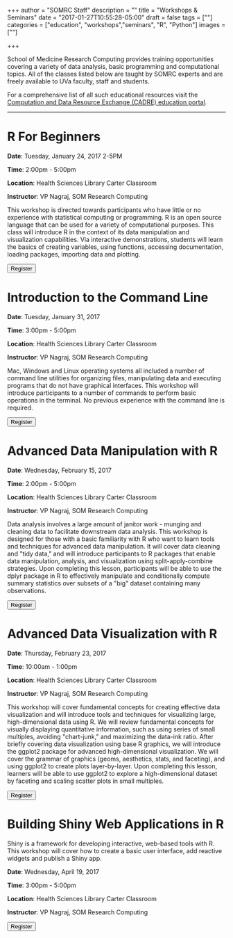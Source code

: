 +++
author = "SOMRC Staff"
description = ""
title = "Workshops & Seminars"
date = "2017-01-27T10:55:28-05:00"
draft = false
tags = [""]
categories = ["education", "workshops","seminars", "R", "Python"]
images = [""]

+++

School of Medicine Research Computing provides training opportunities covering a variety of data analysis, basic programming and computational topics. All of the classes listed below are taught by SOMRC experts and are freely available to UVa faculty, staff and students.

For a comprehensive list of all such educational resources visit the [Computation and Data Resource Exchange (CADRE) education portal](http://cadre.virginia.edu/service-detail/education).

- - -

# R For Beginners

**Date**: Tuesday, January 24, 2017 2-5PM

**Time**: 2:00pm - 5:00pm

**Location**: Health Sciences Library Carter Classroom

**Instructor**: VP Nagraj, SOM Research Computing

This workshop is directed towards participants who have little or no experience with statistical computing or programming. R is an open source language that can be used for a variety of computational purposes. This class will introduce R in the context of its data manipulation and visualization capabilities. Via interactive demonstrations, students will learn the basics of creating variables, using functions, accessing documentation, loading packages, importing data and plotting. 

[<button class="btn btn-primary">Register</button>](http://cal.hsl.virginia.edu/event/3066390)

# Introduction to the Command Line

**Date**: Tuesday, January 31, 2017

**Time**: 3:00pm - 5:00pm

**Location**: Health Sciences Library Carter Classroom

**Instructor**: VP Nagraj, SOM Research Computing

Mac, Windows and Linux operating systems all included a number of command line utilities for organizing files, manipulating data and executing programs that do not have graphical interfaces. This workshop will introduce participants to a number of commands to perform basic operations in the terminal. No previous experience with the command line is required.

[<button class="btn btn-primary">Register</button>](http://cal.hsl.virginia.edu/event/3066410)

# Advanced Data Manipulation with R

**Date**: Wednesday, February 15, 2017

**Time**: 2:00pm - 5:00pm

**Location**: Health Sciences Library Carter Classroom

**Instructor**: VP Nagraj, SOM Research Computing

Data analysis involves a large amount of janitor work - munging and cleaning data to facilitate downstream data analysis. This workshop is designed for those with a basic familiarity with R who want to learn tools and techniques for advanced data manipulation. It will cover data cleaning and "tidy data," and will introduce participants to R packages that enable data manipulation, analysis, and visualization using split-apply-combine strategies. Upon completing this lesson, participants will be able to use the dplyr package in R to effectively manipulate and conditionally compute summary statistics over subsets of a "big" dataset containing many observations.

[<button class="btn btn-primary">Register</button>](http://cal.hsl.virginia.edu/event/3066440)

# Advanced Data Visualization with R

**Date**: Thursday, February 23, 2017

**Time**: 10:00am - 1:00pm

**Location**: Health Sciences Library Carter Classroom

**Instructor**: VP Nagraj, SOM Research Computing

This workshop will cover fundamental concepts for creating effective data visualization and will introduce tools and techniques for visualizing large, high-dimensional data using R. We will review fundamental concepts for visually displaying quantitative information, such as using series of small multiples, avoiding "chart-junk," and maximizing the data-ink ratio. After briefly covering data visualization using base R graphics, we will introduce the ggplot2 package for advanced high-dimensional visualization. We will cover the grammar of graphics (geoms, aesthetics, stats, and faceting), and using ggplot2 to create plots layer-by-layer. Upon completing this lesson, learners will be able to use ggplot2 to explore a high-dimensional dataset by faceting and scaling scatter plots in small multiples.

[<button class="btn btn-primary">Register</button>](http://cal.hsl.virginia.edu/event/3066441)

# Building Shiny Web Applications in R

Shiny is a framework for developing interactive, web-based tools with R. This workshop will cover how to create a basic user interface, add reactive widgets and publish a Shiny app.

**Date**: Wednesday, April 19, 2017

**Time**: 3:00pm - 5:00pm

**Location**: Health Sciences Library Carter Classroom

**Instructor**: VP Nagraj, SOM Research Computing

[<button class="btn btn-primary">Register</button>](http://cal.hsl.virginia.edu/event/3066560)
